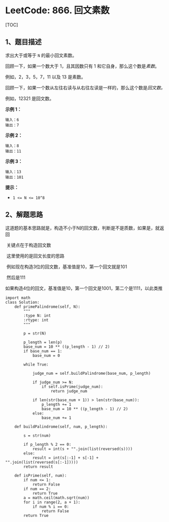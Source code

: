 # LeetCode: 866. 回文素数

[TOC]

## 1、题目描述



求出大于或等于 `N` 的最小回文素数。

回顾一下，如果一个数大于 1，且其因数只有 1 和它自身，那么这个数是*素数*。

例如，2，3，5，7，11 以及 13 是素数。

回顾一下，如果一个数从左往右读与从右往左读是一样的，那么这个数是*回文数。*

例如，12321 是回文数。

 

**示例 1：**

```
输入：6
输出：7
```

**示例 2：**

```
输入：8
输出：11
```

**示例 3：**

```
输入：13
输出：101
```

 

**提示：**

- `1 <= N <= 10^8`



## 2、解题思路

​	这道题的基本思路就是，构造不小于N的回文数，判断是不是质数，如果是，就返回

​	关键点在于构造回文数

​	这里使用的是回文长度的思路

​	例如现在构造3位的回文数，基准值是10，第一个回文就是101

​	然后是111

​	如果构造4位的回文，基准值是10，第一个回文是1001，第二个是1111，以此类推



```
import math
class Solution:
    def primePalindrome(self, N):
        """
        :type N: int
        :rtype: int
        """
        
        p = str(N)

        p_length = len(p)
        base_num = 10 ** ((p_length - 1) // 2)
        if base_num == 1:
            base_num = 0

        while True:

            judge_num = self.buildPalindrome(base_num, p_length)

            if judge_num >= N:
                if self.isPrime(judge_num):
                    return judge_num

            if len(str(base_num + 1)) > len(str(base_num)):
                p_length += 1
                base_num = 10 ** ((p_length - 1) // 2)
            else:
                base_num += 1

    def buildPalindrome(self, num, p_length):

        s = str(num)

        if p_length % 2 == 0:
            result = int(s + "".join(list(reversed(s))))
        else:
            result = int(s[:-1] + s[-1] + "".join(list(reversed(s[:-1]))))
        return result

    def isPrime(self, num):
        if num <= 1:
            return False
        if num == 2:
            return True
        a = math.ceil(math.sqrt(num))
        for i in range(2, a + 1):
            if num % i == 0:
                return False
        return True
```

